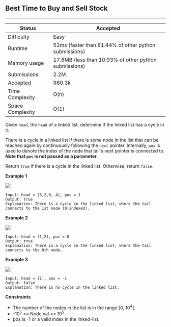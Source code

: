 ## Best Time to Buy and Sell Stock
---------
| Status | Accepted |
| --- | --- |
| Difficulty | Easy |
| Runtime | 52ms (faster than 81.44% of other python submissions) |
| Memory usage | 17.6MB (less than 10.93% of other python submissions) |
| Submissions | 2.2M |
| Accepted | 960.3k |
| Time Complexity | O(n) |
| Space Complexity | O(1) |

Given `head`, the `head` of a linked list, determine if the linked list has a cycle in it.

There is a cycle in a linked list if there is some node in the list that can be reached again by continuously following the `next` pointer. Internally, `pos` is used to denote the index of the node that tail's next pointer is connected to. **Note that `pos` is not passed as a parameter**.

Return `true` if there is a cycle in the linked list. Otherwise, return `false`.

**Example 1**

<img src=https://assets.leetcode.com/uploads/2018/12/07/circularlinkedlist.png>

```
Input: head = [3,2,0,-4], pos = 1
Output: true
Explanation: There is a cycle in the linked list, where the tail connects to the 1st node (0-indexed).
```


**Example 2**

<img src=https://assets.leetcode.com/uploads/2018/12/07/circularlinkedlist_test2.png>

```
Input: head = [1,2], pos = 0
Output: true
Explanation: There is a cycle in the linked list, where the tail connects to the 0th node.
```

**Example 3**

<img src=https://assets.leetcode.com/uploads/2018/12/07/circularlinkedlist_test3.png>

```
Input: head = [1], pos = -1
Output: false
Explanation: There is no cycle in the linked list.
```

**Constraints**
- The number of the nodes in the list is in the range [0, 10<sup>4</sup>].
- -10<sup>5</sup> <= Node.val <= 10<sup>5</sup>
- pos is -1 or a valid index in the linked-list.
